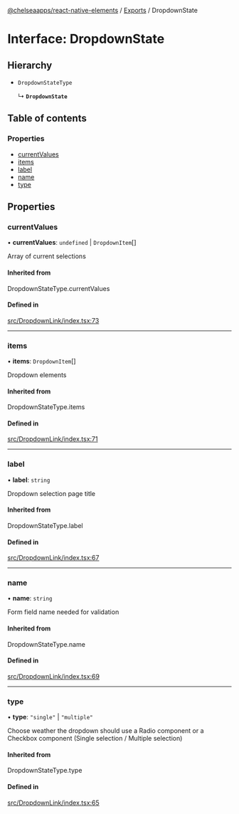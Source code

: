 [@chelseaapps/react-native-elements](../README.md) / [Exports](../modules.md) / DropdownState

# Interface: DropdownState

## Hierarchy

- `DropdownStateType`

  ↳ **`DropdownState`**

## Table of contents

### Properties

- [currentValues](DropdownState.md#currentvalues)
- [items](DropdownState.md#items)
- [label](DropdownState.md#label)
- [name](DropdownState.md#name)
- [type](DropdownState.md#type)

## Properties

### currentValues

• **currentValues**: `undefined` \| `DropdownItem`[]

Array of current selections

#### Inherited from

DropdownStateType.currentValues

#### Defined in

[src/DropdownLink/index.tsx:73](https://github.com/chelsea-apps/react-native-elements/blob/48c9f3e/src/DropdownLink/index.tsx#L73)

___

### items

• **items**: `DropdownItem`[]

Dropdown elements

#### Inherited from

DropdownStateType.items

#### Defined in

[src/DropdownLink/index.tsx:71](https://github.com/chelsea-apps/react-native-elements/blob/48c9f3e/src/DropdownLink/index.tsx#L71)

___

### label

• **label**: `string`

Dropdown selection page title

#### Inherited from

DropdownStateType.label

#### Defined in

[src/DropdownLink/index.tsx:67](https://github.com/chelsea-apps/react-native-elements/blob/48c9f3e/src/DropdownLink/index.tsx#L67)

___

### name

• **name**: `string`

Form field name needed for validation

#### Inherited from

DropdownStateType.name

#### Defined in

[src/DropdownLink/index.tsx:69](https://github.com/chelsea-apps/react-native-elements/blob/48c9f3e/src/DropdownLink/index.tsx#L69)

___

### type

• **type**: ``"single"`` \| ``"multiple"``

Choose weather the dropdown should use a Radio component or a Checkbox component (Single selection / Multiple selection)

#### Inherited from

DropdownStateType.type

#### Defined in

[src/DropdownLink/index.tsx:65](https://github.com/chelsea-apps/react-native-elements/blob/48c9f3e/src/DropdownLink/index.tsx#L65)
